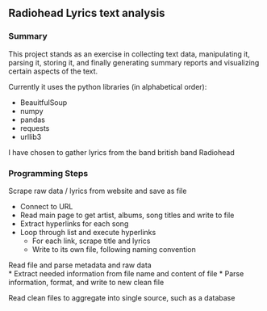 
## Radiohead Lyrics text analysis

### Summary

This project stands as an exercise in collecting text data, manipulating it, parsing it, storing it, and finally generating summary reports and visualizing certain aspects of the text. 

Currently it uses the python libraries (in alphabetical order):  

  * BeauitfulSoup  
  * numpy  
  * pandas  
  * requests  
  * urllib3  

I have chosen to gather lyrics from the band british band Radiohead

### Programming Steps

  Scrape raw data / lyrics from website and save as file  
  * Connect to URL
  * Read main page to get artist, albums, song titles and write to file
  * Extract hyperlinks for each song
  * Loop through list and execute hyperlinks
    * For each link, scrape title and lyrics
    * Write to its own file, following naming convention  

  Read file and parse metadata and raw data  
    * Extract needed information from file name and content of file
    * Parse information, format, and write to new clean file

  Read clean files to aggregate into single source, such as a database



